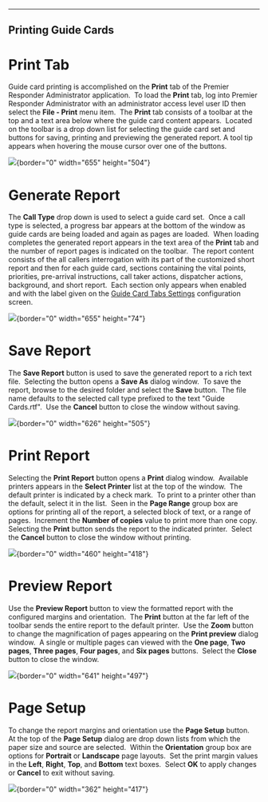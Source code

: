   --------------------------
  **Printing Guide Cards**
  --------------------------

# Print Tab

Guide card printing is accomplished on the **Print** tab of the Premier
Responder Administrator application.  To load the **Print** tab, log
into Premier Responder Administrator with an administrator access level
user ID then select the **File - Print** menu item.  The **Print** tab
consists of a toolbar at the top and a text area below where the guide
card content appears.  Located on the toolbar is a drop down list for
selecting the guide card set and buttons for saving, printing and
previewing the generated report. A tool tip appears when hovering the
mouse cursor over one of the buttons.

![](Printing%20Guide%20Cards_files/image001.png){border="0" width="655"
height="504"}

# Generate Report

The **Call Type** drop down is used to select a guide card set.  Once a
call type is selected, a progress bar appears at the bottom of the
window as guide cards are being loaded and again as pages are loaded. 
When loading completes the generated report appears in the text area of
the **Print** tab and the number of report pages is indicated on the
toolbar.  The report content consists of the all callers interrogation
with its part of the customized short report and then for each guide
card, sections containing the vital points, priorities, pre-arrival
instructions, call taker actions, dispatcher actions, background, and
short report.  Each section only appears when enabled and with the label
given on the [Guide Card Tabs
Settings](Guide%20Card%20Tabs%20Settings.htm) configuration screen.

![](Printing%20Guide%20Cards_files/image006.png){border="0" width="655"
height="74"}

# Save Report

The **Save Report** button is used to save the generated report to a
rich text file.  Selecting the button opens a **Save As** dialog
window.  To save the report, browse to the desired folder and select the
**Save** button.  The file name defaults to the selected call type
prefixed to the text \"Guide Cards.rtf\".  Use the **Cancel** button to
close the window without saving.

![](Printing%20Guide%20Cards_files/image005.png){border="0" width="626"
height="505"}

# Print Report

Selecting the **Print Report** button opens a **Print** dialog window. 
Available printers appears in the **Select Printer** list at the top of
the window.  The default printer is indicated by a check mark.  To print
to a printer other than the default, select it in the list.  Seen in the
**Page Range** group box are options for printing all of the report, a
selected block of text, or a range of pages.  Increment the **Number of
copies** value to print more than one copy.  Selecting the **Print**
button sends the report to the indicated printer.  Select the **Cancel**
button to close the window without printing.

![](Printing%20Guide%20Cards_files/image002.png){border="0" width="460"
height="418"}

# Preview Report

Use the **Preview Report** button to view the formatted report with the
configured margins and orientation.  The **Print** button at the far
left of the toolbar sends the entire report to the default printer.  Use
the **Zoom** button to change the magnification of pages appearing on
the **Print preview** dialog window.  A single or multiple pages can
viewed with the **One page**, **Two pages**, **Three pages**, **Four
pages**, and **Six pages** buttons.  Select the **Close** button to
close the window.

![](Printing%20Guide%20Cards_files/image003.png){border="0" width="641"
height="497"}

# Page Setup

To change the report margins and orientation use the **Page Setup**
button.  At the top of the **Page Setup** dialog are drop down lists
from which the paper size and source are selected.  Within the
**Orientation** group box are options for **Portrait** or **Landscape**
page layouts.  Set the print margin values in the **Left**, **Right**,
**Top**, and **Bottom** text boxes.  Select **OK** to apply changes or
**Cancel** to exit without saving.

![](Printing%20Guide%20Cards_files/image004.png){border="0" width="362"
height="417"}

 
